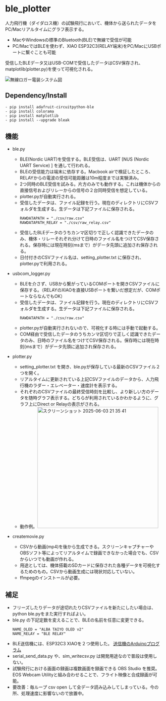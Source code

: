 # ble_plotter

人力飛行機（ダイダロス機）の試験飛行において、機体から送られたデータをPC/Macリアルタイムにグラフ表示する。
- MacやWindowsの標準のBluetooth(BLE)で無線で受信が可能
- PC/MacではBLEを使わず、XIAO ESP32C3(RELAY端末)をPC/MacにUSBポートに繋ぐことも可能
  
受信したBLEデータ又はUSB-COMで受信したデータはCSV保存され、matplotlib(plotter.py)を使って可視化される。

![無線ロガー電装システム図](https://github.com/MasaoC/ble_plotter/assets/6983713/99f55044-6ccb-4f4f-a903-ae3f5c878cd6)


## Dependency/Install
    - pip install adafruit-circuitpython-ble
    - pip install colorama
    - pip install matplotlib
    - pip install --upgrade bleak

## 機能
- ble.py
    - BLE(Nordic UART)を受信する。BLE受信は、UART [NUS (Nordic UART Service) ] を通して行われる。
    - BLEの受信能力は端末に依存する。Macbook airで検証したところ、RELAYからの電波の受信可能距離は10m程度までは実験済み。
    - 2つ同時のBLE受信を試みる。片方のみでも動作する。これは機体からの直接信号およびリレーからの信号の２台同時受信を想定している。
    - plotter.pyが自動実行される。
    - 受信したデータは、ファイル記録を行う。現在のディレクトリにCSVフォルダを生成する。生データは下記ファイルに保存される。
      ```
      RAWDATAPATH = "./csv/raw.csv"
      RAWDATAPATH_RELAY = "./csv/raw_relay.csv"
      ```
    - 受信したBLEデータのうちカンマ区切りで正しく認識できたデータのみ、機体・リレーそれぞれ分けて日時のファイル名をつけてCSV保存される。保存時には現在時刻(msまで）がデータ先頭に追加され保存される。
    - 日付付きのCSVファイル名は、setting_plotter.txt に保存され、plotter.pyで利用される。
- usbcom_logger.py
    - BLEを介さず、USBから繋がっているCOMポートを開きCSVファイルに保存する。（RELAYのXIAOを直接USBポートを繋いだ想定だが、COMポートならなんでもOK）
    - 受信したデータは、ファイル記録を行う。現在のディレクトリにCSVフォルダを生成する。生データは下記ファイルに保存される。
      ```
      RAWDATAPATH = "./csv/raw.csv"
      ```
    - plotter.pyが自動実行されないので、可視化する時には手動で起動する。
    - COM経由で受信したデータのうちカンマ区切りで正しく認識できたデータのみ、日時のファイル名をつけてCSV保存される。保存時には現在時刻(msまで）がデータ先頭に追加され保存される。
- plotter.py
    - setting_plotter.txt を開き、ble.pyが保存している最新のCSVファイル２つを開く。
    - リアルタイムに更新されている上記CSVファイルのデータから、人力飛行機のラダー・エレベーター・速度計を表示する。
    - それぞれのCSVファイルの最終受信時刻を比較し、より新しい方のデータを随時グラフ表示する。どちらが利用されているかわかるように、グラフ上にDirect or Relayの表示がされる。
    - 動作例。<img width="390" alt="スクリーンショット 2025-06-03 21 35 41" src="https://github.com/user-attachments/assets/0104fc3f-64ad-4f10-8a7f-9b6a7bee3547" />

 
- createmovie.py
    - CSVから動画(mp4)を後から生成できる。スクリーンキャプチャーやOBSソフト等によってリアルタイムで録画できなかった場合でも、CSVからいつでも動画が作れる。
    - 用途としては、機体搭載のSDカードに保存された各種データを可視化するためのもの。CSVから動画生成には現状対応していない。
    - ffmpegのインストールが必要。

## 補足
- フリーズしたりデータが途切れたりCSVファイルを新たにしたい場合は、python ble.pyをまた実行すればよい。
- ble.py の下記定数を変えることで、BLEの名前を任意に変更できる。
  ```
  NAME_OLED = "ALBA TAIYO OLED v2"
  NAME_RELAY = "BLE RELAY"
  ```
- BLE送信機には、ESP32C3 XIAOを２つ使用した。 [送信機のArduinoプログラム](https://github.com/MasaoC/uart2ble_oled)
- serial_send_data.py や、sim_writecsv.py は開発用途なので普段は使用しない。
- 試験飛行における画面の録画は複数画面を録画できる OBS Studio を推奨。EOS Webcam Utilityと組み合わせることで、フライト映像と合成録画が可能。
- 要改善：毎ループ csv open して全データ読み込みしてしまっている。今の所、処理速度に影響ないので放置中。
